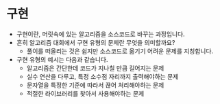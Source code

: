 # 구현
- 구현이란, 머릿속에 있는 알고리즘을 소스코드로 바꾸는 과정입니다.
- 흔히 알고리즘 대회에서 구현 유형의 문제란 무엇을 의미할까요?
    - 풀이를 떠올리는 것은 쉽지만 소스코드로 옮기기 어려운 문제를 지칭합니다.
- 구현 유형의 예시는 다음과 같습니다.
    - 알고리즘은 간단한데 코드가 지나칠 만큼 길어지는 문제
    - 실수 연산을 다루고, 특정 소수점 자리까지 출력해야하는 문제
    - 문자열을 특정한 기준에 따라서 끊어 처리해야하는 문제
    - 적절한 라이브러리를 찾아서 사용해야하는 문제